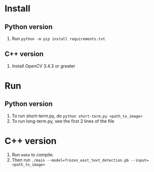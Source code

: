 # Install 
## Python version
1. Run `python -m pip install requirements.txt`
## C++ version
1. Install OpenCV 3.4.3 or greater
# Run 
## Python version
1. To run short-term.py, do `python short-term.py <path_to_image>`
2. To run long-term.py, see the first 2 lines of the file
# C++ version
1. Run `make` to compile.
2. Then run `./main --model=frozen_east_text_detection.pb --input=<path_to_image>`
